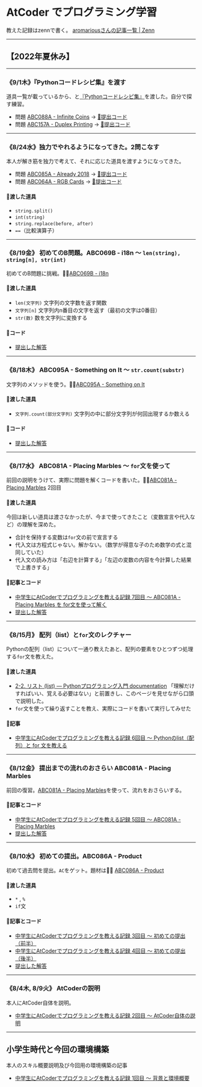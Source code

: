 # AtCoder でプログラミング学習

教えた記録はzennで書く。
[aromariousさんの記事一覧 | Zenn](https://zenn.dev/aromarious)

----
## 【2022年夏休み】
----

### 《**9/1木**》『Pythonコードレシピ集』を渡す
道具一覧が載っているから、と[『Pythonコードレシピ集』](https://amzn.to/3wGJQlp)を渡した。自分で探す練習。
- 問題 [ABC088A - Infinite Coins](https://atcoder.jp/contests/abc088/tasks/abc088_a) → [📰提出コード](/abc088/a/solve_abc088_a.py)
- 問題 [ABC157A - Duplex Printing](https://atcoder.jp/contests/abc157/tasks/abc157_a) → [📰提出コード](/abc157/a/solve_abc157_a.py)
----

### 《**8/24水**》独力でやれるようになってきた。2問こなす
本人が解き筋を独力で考えて、それに応じた道具を渡すようになってきた。
- 問題 [ABC085A - Already 2018](https://atcoder.jp/contests/abc085/tasks/abc085_a)  →  [📰提出コード](/abc085/a/solve_abc085_a.py)
- 問題  [ABC064A - RGB Cards](https://atcoder.jp/contests/abc064/tasks/abc064_a) →  [📰提出コード](/abc064/a/solve_abc064_a.py)
#### 🔧渡した道具
- `string.split()`
- `int(string)`
- `string.replace(before, after)`
- `==`（比較演算子）
----

### 《**8/19金**》 初めてのB問題。ABC069B - i18n 〜 `len(string), string[n], str(int)`
初めてのB問題に挑戦。✍🏻[ABC069B - i18n](https://atcoder.jp/contests/abc069/tasks/abc069_b) 
#### 🔧渡した道具
- `len(文字列)` 文字列の文字数を返す関数
- `文字列[n]` 文字列内n番目の文字を返す（最初の文字は0番目）
- `str(数)` 数を文字列に変換する
#### 📰コード
- [提出した解答](/abc069/b/solve_abc069_b.py)
----

### 《**8/18木**》 ABC095A - Something on It 〜 `str.count(substr)`
文字列のメソッドを使う。✍🏻[ABC095A - Something on It](https://atcoder.jp/contests/abc095/tasks/abc095_a) 
#### 🔧渡した道具
- `文字列.count(部分文字列)` 文字列の中に部分文字列が何回出現するか数える
#### 📰コード
- [提出した解答](/abc095/a/solve_abc095_a.py)
----

### 《**8/17水**》 ABC081A - Placing Marbles 〜 `for`文を使って
前回の説明をうけて、実際に問題を解くコードを書いた。✍🏻[ABC081A - Placing Marbles](https://atcoder.jp/contests/abc081/tasks/abc081_a) 2回目
#### 🔧渡した道具
今回は新しい道具は渡さなかったが、今まで使ってきたこと（変数宣言や代入など）の理解を深めた。
- 合計を保持する変数は`for`文の前で宣言する
- 代入文は方程式じゃない。解かない。（数学が得意な子のため数学の式と混同していた）
- 代入文の読み方は「右辺を計算する」「左辺の変数の内容を今計算した結果で上書きする」
#### 📰記事とコード
- [中学生にAtCoderでプログラミングを教える記録 7回目 〜 ABC081A - Placing Marbles を for文を使って解く](https://zenn.dev/aromarious/articles/enjoy-atcoder-07)
- [提出した解答](/abc081/a/solve_abc081_a_using_for.py)
----

### 《**8/15月**》 配列（list）と`for`文のレクチャー
Pythonの配列（list）について一通り教えたあと、配列の要素をひとつずつ処理する`for`文を教えた。
#### 🔧渡した道具
- [2-2. リスト (list) — Pythonプログラミング入門 documentation](https://utokyo-ipp.github.io/2/2-2.html) 「理解だけすればいい、覚える必要はない」と前置きし、このページを見せながら口頭で説明した。
- `for`文を使って繰り返すことを教え、実際にコードを書いて実行してみせた
#### 📰記事
- [中学生にAtCoderでプログラミングを教える記録 6回目 〜 Pythonのlist（配列）と for 文を教える](https://zenn.dev/aromarious/articles/enjoy-atcoder-06)
----

### 《**8/12金**》 提出までの流れのおさらい ABC081A - Placing Marbles
前回の復習。[ABC081A - Placing Marbles](https://atcoder.jp/contests/abs/tasks/abc081_a)を使って、流れをおさらいする。
#### 📰記事とコード
- [中学生にAtCoderでプログラミングを教える記録 5回目 〜 ABC081A  - Placing Marbles](https://zenn.dev/aromarious/articles/enjoy-atcoder-05) 
- [提出した解答](/abc081/a/)
----

### 《**8/10水**》 初めての提出。ABC086A - Product
初めて過去問を提出。`AC`をゲット。題材は✍🏻 [ABC086A - Product](https://atcoder.jp/contests/abc086/tasks/abc086_a)

#### 🔧渡した道具
- `*` , `%`
- `if`文
#### 📰記事とコード
- [中学生にAtCoderでプログラミングを教える記録 3回目 〜 初めての提出（前半）](https://zenn.dev/aromarious/articles/enjoy-atcoder-03)
- [中学生にAtCoderでプログラミングを教える記録 4回目 〜 初めての提出（後半）](https://zenn.dev/aromarious/articles/enjoy-atcoder-04) 
- [提出した解答](/abc086/a/)
----

### 《**8/4木, 8/9火**》 AtCoderの説明
本人にAtCoder自体を説明。
- [中学生にAtCoderでプログラミングを教える記録 2回目 〜 AtCoder自体の説明](https://zenn.dev/aromarious/articles/enjoy-atcoder-02)
----

## 小学生時代と今回の環境構築
本人のスキル概要説明及び今回用の環境構築の記事
- [中学生にAtCoderでプログラミングを教える記録 1回目 〜 背景と環境概要](https://zenn.dev/aromarious/articles/enjoy-atcoder-01)
